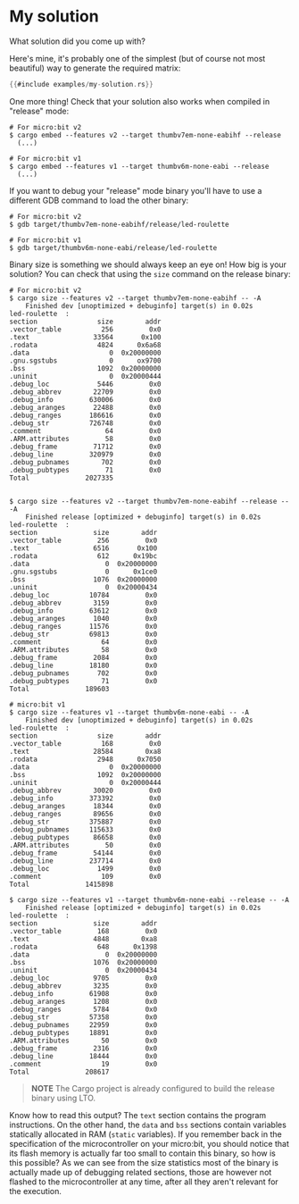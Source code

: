# My solution

What solution did you come up with?

Here's mine, it's probably one of the simplest (but of course not most
beautiful) way to generate the required matrix:

``` rust
{{#include examples/my-solution.rs}}
```

One more thing! Check that your solution also works when compiled in "release" mode:

``` console
# For micro:bit v2
$ cargo embed --features v2 --target thumbv7em-none-eabihf --release
  (...)

# For micro:bit v1
$ cargo embed --features v1 --target thumbv6m-none-eabi --release
  (...)
```

If you want to debug your "release" mode binary you'll have to use a different GDB command to load the other binary:

``` console
# For micro:bit v2
$ gdb target/thumbv7em-none-eabihf/release/led-roulette

# For micro:bit v1
$ gdb target/thumbv6m-none-eabi/release/led-roulette
```

Binary size is something we should always keep an eye on! How big is your solution? You can check
that using the `size` command on the release binary:

``` console
# For micro:bit v2
$ cargo size --features v2 --target thumbv7em-none-eabihf -- -A
    Finished dev [unoptimized + debuginfo] target(s) in 0.02s
led-roulette  :
section               size        addr
.vector_table          256         0x0
.text                33564       0x100
.rodata               4824      0x6a68
.data                    0  0x20000000
.gnu.sgstubs             0      ox9700
.bss                  1092  0x20000000
.uninit                  0  0x20000444
.debug_loc            5446         0x0
.debug_abbrev        22709         0x0
.debug_info         630006         0x0
.debug_aranges       22488         0x0
.debug_ranges       186616         0x0
.debug_str          726748         0x0
.comment                64         0x0
.ARM.attributes         58         0x0
.debug_frame         71712         0x0
.debug_line         320979         0x0
.debug_pubnames        702         0x0
.debug_pubtypes         71         0x0
Total              2027335


$ cargo size --features v2 --target thumbv7em-none-eabihf --release -- -A
    Finished release [optimized + debuginfo] target(s) in 0.02s
led-roulette  :
section              size        addr
.vector_table         256         0x0
.text                6516       0x100
.rodata               612      0x19bc
.data                   0  0x20000000
.gnu.sgstubs            0      0x1ce0
.bss                 1076  0x20000000
.uninit                 0  0x20000434
.debug_loc          10784         0x0
.debug_abbrev        3159         0x0
.debug_info         63612         0x0
.debug_aranges       1040         0x0
.debug_ranges       11576         0x0
.debug_str          69813         0x0
.comment               64         0x0
.ARM.attributes        58         0x0
.debug_frame         2084         0x0
.debug_line         18180         0x0
.debug_pubnames       702         0x0
.debug_pubtypes        71         0x0
Total              189603

# micro:bit v1
$ cargo size --features v1 --target thumbv6m-none-eabi -- -A
    Finished dev [unoptimized + debuginfo] target(s) in 0.02s
led-roulette  :
section               size        addr
.vector_table          168         0x0
.text                28584        0xa8
.rodata               2948      0x7050
.data                    0  0x20000000
.bss                  1092  0x20000000
.uninit                  0  0x20000444
.debug_abbrev        30020         0x0
.debug_info         373392         0x0
.debug_aranges       18344         0x0
.debug_ranges        89656         0x0
.debug_str          375887         0x0
.debug_pubnames     115633         0x0
.debug_pubtypes      86658         0x0
.ARM.attributes         50         0x0
.debug_frame         54144         0x0
.debug_line         237714         0x0
.debug_loc            1499         0x0
.comment               109         0x0
Total              1415898

$ cargo size --features v1 --target thumbv6m-none-eabi --release -- -A
    Finished release [optimized + debuginfo] target(s) in 0.02s
led-roulette  :
section              size        addr
.vector_table         168         0x0
.text                4848        0xa8
.rodata               648      0x1398
.data                   0  0x20000000
.bss                 1076  0x20000000
.uninit                 0  0x20000434
.debug_loc           9705         0x0
.debug_abbrev        3235         0x0
.debug_info         61908         0x0
.debug_aranges       1208         0x0
.debug_ranges        5784         0x0
.debug_str          57358         0x0
.debug_pubnames     22959         0x0
.debug_pubtypes     18891         0x0
.ARM.attributes        50         0x0
.debug_frame         2316         0x0
.debug_line         18444         0x0
.comment               19         0x0
Total              208617

```

> **NOTE** The Cargo project is already configured to build the release binary using LTO.

Know how to read this output? The `text` section contains the program instructions. On the other hand,
the `data` and `bss` sections contain variables statically allocated in RAM (`static` variables).
If you remember back in the specification of the microcontroller on your micro:bit, you should
notice that its flash memory is actually far too small to contain this binary, so how is this possible?
As we can see from the size statistics most of the binary is actually made up of debugging related
sections, those are however not flashed to the microcontroller at any time, after all they aren't
relevant for the execution.
